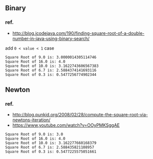 ## Binary
### ref.
- http://blog.icodejava.com/190/finding-square-root-of-a-double-number-in-java-using-binary-search/

add `0 < value < 1` case

```
Square Root of 9.0 is: 3.0000014305114746
Square Root of 16.0 is: 4.0
Square Root of 10.0 is: 3.1622743606567383
Square Root of 6.7 is: 2.5884374141693116
Square Root of 0.3 is: 0.5477256774902344
```

## Newton
### ref.
- http://blog.punkid.org/2008/02/28/compute-the-square-root-via-newtons-iteration/
- https://www.youtube.com/watch?v=OOyPMKSggAE

```
Square Root of 9.0 is: 3.0
Square Root of 16.0 is: 4.0
Square Root of 10.0 is: 3.162277660168379
Square Root of 6.7 is: 2.588435821108957
Square Root of 0.3 is: 0.5477225575051661
```